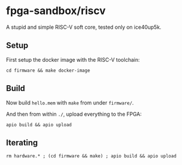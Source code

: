 # fpga-sandbox/riscv

A stupid and simple RISC-V soft core, tested only on ice40up5k.

## Setup

First setup the docker image with the RISC-V toolchain:

```
cd firmware && make docker-image
```

## Build

Now build `hello.mem` with `make` from under `firmware/`.

And then from within `./`, upload everything to the FPGA:

```
apio build && apio upload
```

## Iterating

```
rm hardware.* ; (cd firmware && make) ; apio build && apio upload
```
